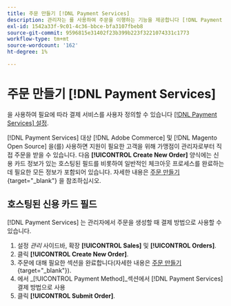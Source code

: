```yaml
---
title: 주문 만들기 [!DNL Payment Services]
description: 관리자는 를 사용하여 주문을 이행하는 기능을 제공합니다 [!DNL Payment Services] 지원이 필요한 고객을 위해 매상에서 관리자에게 직접 요청합니다.
exl-id: 1542a33f-9c01-4c36-bbce-bfa3107fbeb8
source-git-commit: 9596815e31402f23b399b223f3221074331c1773
workflow-type: tm+mt
source-wordcount: '162'
ht-degree: 1%

---
```


# 주문 만들기 [!DNL Payment Services]

을 사용하여 필요에 따라 결제 서비스를 사용자 정의할 수 있습니다 [[!DNL Payment Services] 설정](settings.md).

[!DNL Payment Services] 대상 [!DNL Adobe Commerce] 및 [!DNL Magento Open Source] 을(를) 사용하면 지원이 필요한 고객을 위해 가맹점이 관리자로부터 직접 주문을 받을 수 있습니다. 다음 **[!UICONTROL Create New Order]** 양식에는 신용 카드 정보가 있는 호스팅된 필드를 비롯하여 일반적인 체크아웃 프로세스를 완료하는 데 필요한 모든 정보가 포함되어 있습니다. 자세한 내용은 [주문 만들기](https://docs.magento.com/user-guide/customers/customer-account-create-order.html){target=&quot;_blank&quot;} 을 참조하십시오.

## 호스팅된 신용 카드 필드

[!DNL Payment Services] 는 관리자에서 주문을 생성할 때 결제 방법으로 사용할 수 있습니다.

1. 설정 _관리_ 사이드바, 확장 **[!UICONTROL Sales]** 및 **[!UICONTROL Orders]**.
1. 클릭 **[!UICONTROL Create New Order]**.
1. 주문에 대해 필요한 섹션을 완료합니다(자세한 내용은 [주문 만들기](https://docs.magento.com/user-guide/customers/customer-account-create-order.html){target=&quot;_blank&quot;}).
1. 에서 _[!UICONTROL Payment Method]_섹션에서 [!DNL Payment Services] 결제 방법으로 사용
1. 클릭 **[!UICONTROL Submit Order]**.
